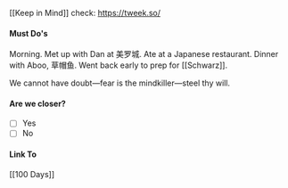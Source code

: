[[Keep in Mind]]
check: https://tweek.so/
#### Must Do's

Morning. Met up with Dan at 美罗城. Ate at a Japanese restaurant. Dinner with Aboo, 草帽鱼. Went back early to prep for [[Schwarz]].

We cannot have doubt—fear is the mindkiller—steel thy will.
#### Are we closer?
- [ ] Yes
- [ ] No
#### Link To
[[100 Days]]